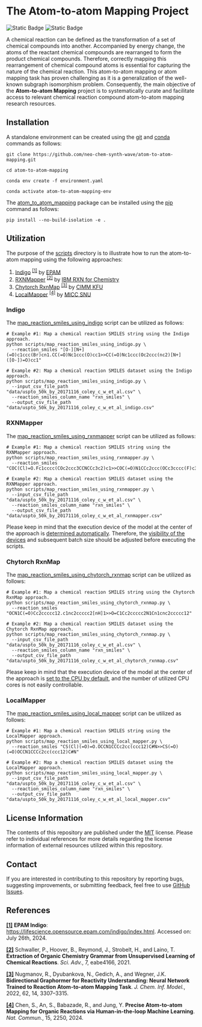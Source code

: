 # The Atom-to-atom Mapping Project
![Static Badge](https://img.shields.io/badge/Elix%2C%20Inc.-%235EB6B3?style=flat)
![Static Badge](https://img.shields.io/badge/Institute%20of%20Science%20Tokyo-%231C3177?style=flat)

A chemical reaction can be defined as the transformation of a set of chemical compounds into another. Accompanied by
energy change, the atoms of the reactant chemical compounds are rearranged to form the product chemical compounds.
Therefore, correctly mapping this rearrangement of chemical compound atoms is essential for capturing the nature of the
chemical reaction. This atom-to-atom mapping or atom mapping task has proven challenging as it is a generalization of
the well-known subgraph isomorphism problem. Consequently, the main objective of the **Atom-to-atom Mapping** project is
to systematically curate and facilitate access to relevant chemical reaction compound atom-to-atom mapping research
resources.


## Installation
A standalone environment can be created using the [git](https://git-scm.com) and [conda](https://conda.io) commands as
follows:

```shell
git clone https://github.com/neo-chem-synth-wave/atom-to-atom-mapping.git

cd atom-to-atom-mapping

conda env create -f environment.yaml

conda activate atom-to-atom-mapping-env
```

The [atom_to_atom_mapping](/atom_to_atom_mapping) package can be installed using the [pip](https://pip.pypa.io) command
as follows:

```shell
pip install --no-build-isolation -e .
```


## Utilization
The purpose of the [scripts](/scripts) directory is to illustrate how to run the atom-to-atom mapping using the
following approaches:

1. [Indigo](https://github.com/epam/Indigo) <sup>[[1]](https://lifescience.opensource.epam.com/indigo/index.html)</sup>
by [EPAM](https://www.epam.com)
2. [RXNMapper](https://github.com/rxn4chemistry/rxnmapper) <sup>[[2]](/references/20210407_schwaller_p_et_al.md)</sup>
by [IBM RXN for Chemistry](https://rxn.res.ibm.com)
3. [Chytorch RxnMap](https://github.com/chython/chytorch-rxnmap)
<sup>[[3]](/references/20220706_nugmanov_r_et_al.md)</sup> by [CIMM KFU](https://cimm.kpfu.ru)
4. [LocalMapper](https://github.com/snu-micc/LocalMapper) <sup>[[4]](/references/20240313_chen_s_et_al.md)</sup> by
[MICC SNU](https://micc.snu.ac.kr)


### Indigo
The [map_reaction_smiles_using_indigo](/scripts/map_reaction_smiles_using_indigo.py) script can be utilized as follows:

```shell
# Example #1: Map a chemical reaction SMILES string using the Indigo approach.
python scripts/map_reaction_smiles_using_indigo.py \
  --reaction_smiles "[O-][N+](=O)c1ccc(Br)cn1.CC(=O)Nc1ccc(O)cc1>>CC(=O)Nc1ccc(Oc2ccc(nc2)[N+]([O-])=O)cc1"

# Example #2: Map a chemical reaction SMILES dataset using the Indigo approach.
python scripts/map_reaction_smiles_using_indigo.py \
  --input_csv_file_path "data/uspto_50k_by_20171116_coley_c_w_et_al.csv" \
  --reaction_smiles_column_name "rxn_smiles" \
  --output_csv_file_path "data/uspto_50k_by_20171116_coley_c_w_et_al_indigo.csv"
```


### RXNMapper
The [map_reaction_smiles_using_rxnmapper](/scripts/map_reaction_smiles_using_rxnmapper.py) script can be utilized as
follows:

```shell
# Example #1: Map a chemical reaction SMILES string using the RXNMapper approach.
python scripts/map_reaction_smiles_using_rxnmapper.py \
  --reaction_smiles "COC(Cl)=O.Fc1cccc(COc2ccc3CCNCCc3c2)c1>>COC(=O)N1CCc2ccc(OCc3cccc(F)c3)cc2CC1"

# Example #2: Map a chemical reaction SMILES dataset using the RXNMapper approach.
python scripts/map_reaction_smiles_using_rxnmapper.py \
  --input_csv_file_path "data/uspto_50k_by_20171116_coley_c_w_et_al.csv" \
  --reaction_smiles_column_name "rxn_smiles" \
  --output_csv_file_path "data/uspto_50k_by_20171116_coley_c_w_et_al_rxnmapper.csv"
```

Please keep in mind that the execution device of the model at the center of the approach is
[determined automatically](https://github.com/rxn4chemistry/rxnmapper/blob/90a7012c9c0127f4a347baf815e270d8807b5a39/rxnmapper/core.py#L73C15-L73C83).
Therefore, the [visibility of the devices](https://developer.nvidia.com/blog/cuda-pro-tip-control-gpu-visibility-cuda_visible_devices)
and subsequent batch size should be adjusted before executing the scripts.


### Chytorch RxnMap
The [map_reaction_smiles_using_chytorch_rxnmap](/scripts/map_reaction_smiles_using_chytorch_rxnmap.py) script can be
utilized as follows:

```shell
# Example #1: Map a chemical reaction SMILES string using the Chytorch RxnMap approach.
python scripts/map_reaction_smiles_using_chytorch_rxnmap.py \
  --reaction_smiles "OCN1C(=O)Cc2ccccc12.c1nc2ccccc2[nH]1>>O=C1Cc2ccccc2N1Cn1cnc2ccccc12"

# Example #2: Map a chemical reaction SMILES dataset using the Chytorch RxnMap approach.
python scripts/map_reaction_smiles_using_chytorch_rxnmap.py \
  --input_csv_file_path "data/uspto_50k_by_20171116_coley_c_w_et_al.csv" \
  --reaction_smiles_column_name "rxn_smiles" \
  --output_csv_file_path "data/uspto_50k_by_20171116_coley_c_w_et_al_chytorch_rxnmap.csv"
```

Please keep in mind that the execution device of the model at the center of the approach is
[set to the CPU by default](https://github.com/chython/chython/blob/70299a60f1eddb361abb6d89274c21b7cd430f43/chython/__init__.py#L29),
and the number of utilized CPU cores is not easily controllable.


### LocalMapper
The [map_reaction_smiles_using_local_mapper](/scripts/map_reaction_smiles_using_local_mapper.py) script can be utilized
as follows:

```shell
# Example #1: Map a chemical reaction SMILES string using the LocalMapper approach.
python scripts/map_reaction_smiles_using_local_mapper.py \
  --reaction_smiles "CS(Cl)(=O)=O.OCCN1CCCc2cc(ccc12)C#N>>CS(=O)(=O)OCCN1CCCc2cc(ccc12)C#N"

# Example #2: Map a chemical reaction SMILES dataset using the LocalMapper approach.
python scripts/map_reaction_smiles_using_local_mapper.py \
  --input_csv_file_path "data/uspto_50k_by_20171116_coley_c_w_et_al.csv" \
  --reaction_smiles_column_name "rxn_smiles" \
  --output_csv_file_path "data/uspto_50k_by_20171116_coley_c_w_et_al_local_mapper.csv"
```


## License Information
The contents of this repository are published under the [MIT](/LICENSE) license. Please refer to individual references
for more details regarding the license information of external resources utilized within this repository.


## Contact
If you are interested in contributing to this repository by reporting bugs, suggesting improvements, or submitting
feedback, feel free to use [GitHub Issues](https://github.com/neo-chem-synth-wave/atom-to-atom-mapping/issues).


## References
**[[1]](https://lifescience.opensource.epam.com/indigo/index.html)** **EPAM Indigo**:
https://lifescience.opensource.epam.com/indigo/index.html. Accessed on: July 26th, 2024.

**[[2]](/references/20210407_schwaller_p_et_al.md)** Schwaller, P., Hoover, B., Reymond, J., Strobelt, H., and Laino, T.
**Extraction of Organic Chemistry Grammar from Unsupervised Learning of Chemical Reactions**. _Sci. Adv._, 7,
eabe4166, 2021.

**[[3]](/references/20220706_nugmanov_r_et_al.md)** Nugmanov, R., Dyubankova, N., Gedich, A., and Wegner, J.K.
**Bidirectional Graphormer for Reactivity Understanding: Neural Network Trained to Reaction Atom-to-atom Mapping Task**.
_J. Chem. Inf. Model._, 2022, 62, 14, 3307–3315.

**[[4]](/references/20240313_chen_s_et_al.md)** Chen, S., An, S., Babazade, R., and Jung, Y. **Precise Atom-to-atom
Mapping for Organic Reactions via Human-in-the-loop Machine Learning**.  _Nat. Commun._, 15, 2250, 2024.
